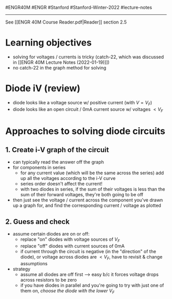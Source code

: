 #ENGR40M #ENGR #Stanford #Stanford-Winter-2022 #lecture-notes 
___
See [[ENGR 40M Course Reader.pdf|Reader]] section 2.5
# Learning objectives
- solving for voltages / currents is tricky (catch-22, which was discussed in [[ENGR 40M Lecture Notes (2022-01-19)]])
- no catch-22 in the graph method for solving

# Diode iV (review)
- diode looks like a voltage source w/ positive current (with $V = V_F$)
- diode looks like an open circuit / 0mA current source w/ voltages $< V_F$

# Approaches to solving diode circuits
## 1. Create i-V graph of the circuit
- can typically read the answer off the graph
- for components in series
	- for any current value (which will be the same across the series) add up all the voltages according to the i-V curve
	- series order doesn't affect the current!
	- with two diodes in series, if the sum of their voltages is less than the sum of their forward voltages, they're both going to be off
- then just see the voltage / current across the component you've drawn up a graph for, and find the corresponding current / voltage as plotted
## 2. Guess and check
- assume certain diodes are on or off:
	- replace "on" diodes with voltage sources of $V_F$
	- replace "off" diodes with current sources of 0mA
	- if current through the circuit is negative (in the "direction" of the diode), or voltage across diodes are $<V_F$, have to revisit & change assumptions
- strategy
	- assume all diodes are off first --> easy b/c it forces voltage drops across resistors to be zero
	- if you have diodes in parallel and you're going to try with just one of them on, *choose the diode with the lower $V_F$*